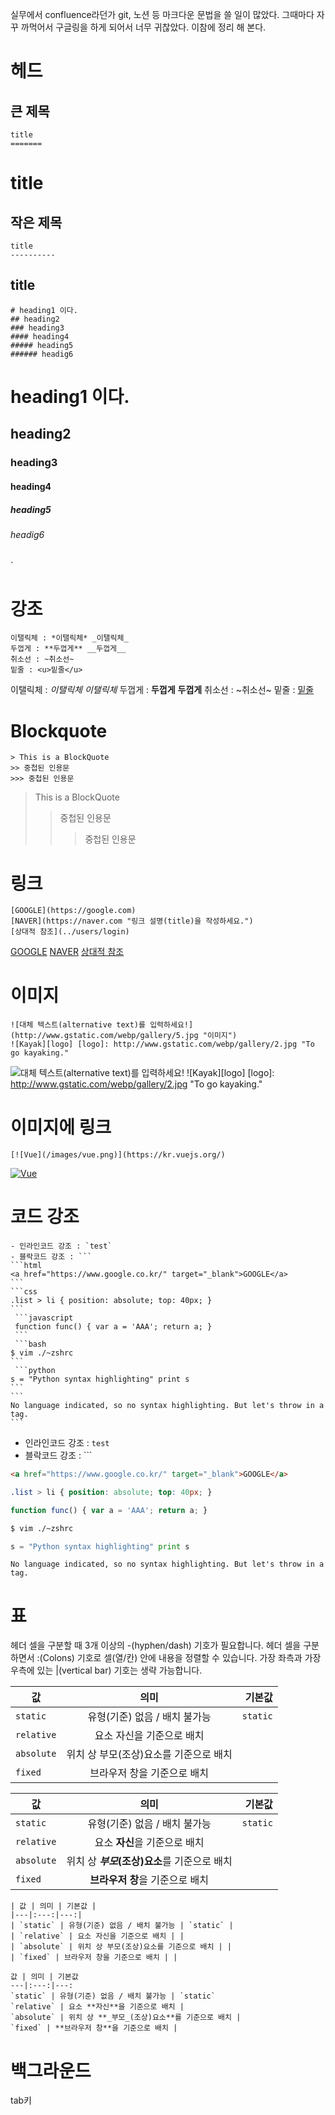 실무에서 confluence라던가 git, 노션 등 마크다운 문법을 쓸 일이 많았다.
그때마다 자꾸 까먹어서 구글링을 하게 되어서 너무 귀찮았다. 
이참에 정리 해 본다.
# 헤드
## 큰 제목
	title
	=======
title
=======

## 작은 제목

	title
	----------
title
----------

	# heading1 이다.
	## heading2
	### heading3
	#### heading4
	##### heading5
	###### headig6
# heading1 이다.
## heading2
### heading3
#### heading4
##### heading5
###### headig6
`

# 강조
	이탤릭체 : *이탤릭체* _이탤릭체_
	두껍게 : **두껍게** __두껍게__
	취소선 : ~취소선~
	밑줄 : <u>밑줄</u>
	
이탤릭체 : *이탤릭체* _이탤릭체_
두껍게 : **두껍게** __두껍게__
취소선 : ~취소선~
밑줄 : <u>밑줄</u>

# Blockquote
	> This is a BlockQuote
	>> 중첩된 인용문
	>>> 중첩된 인용문
> This is a BlockQuote
>> 중첩된 인용문
>>> 중첩된 인용문

# 링크
	[GOOGLE](https://google.com) 
	[NAVER](https://naver.com "링크 설명(title)을 작성하세요.") 
	[상대적 참조](../users/login) 
	
[GOOGLE](https://google.com) 
[NAVER](https://naver.com "링크 설명(title)을 작성하세요.") 
[상대적 참조](../users/login) 
# 이미지
	![대체 텍스트(alternative text)를 입력하세요!](http://www.gstatic.com/webp/gallery/5.jpg "이미지") 
	![Kayak][logo] [logo]: http://www.gstatic.com/webp/gallery/2.jpg "To go kayaking." 

![대체 텍스트(alternative text)를 입력하세요!](http://www.gstatic.com/webp/gallery/5.jpg "이미지") 
![Kayak][logo] [logo]: http://www.gstatic.com/webp/gallery/2.jpg "To go kayaking." 

# 이미지에 링크
	[![Vue](/images/vue.png)](https://kr.vuejs.org/) 
	
[![Vue](/images/vue.png)](https://kr.vuejs.org/) 

# 코드 강조
	- 인라인코드 강조 : `test`
	- 블락코드 강조 : ``` 
	```html 
	<a href="https://www.google.co.kr/" target="_blank">GOOGLE</a> 
	``` 
	```css 
	.list > li { position: absolute; top: 40px; } 
	```
	 ```javascript
	 function func() { var a = 'AAA'; return a; } 
	 ```
	 ```bash 
	$ vim ./~zshrc 
	```
	 ```python 
	s = "Python syntax highlighting" print s 
	``` 
	``` 
	No language indicated, so no syntax highlighting. But let's throw in a tag. 
	```
	
- 인라인코드 강조 : `test`
- 블락코드 강조 : ``` 
```html 
<a href="https://www.google.co.kr/" target="_blank">GOOGLE</a> 
``` 
```css 
.list > li { position: absolute; top: 40px; } 
```
```javascript
function func() { var a = 'AAA'; return a; } 
```
```bash 
$ vim ./~zshrc 
```
```python 
s = "Python syntax highlighting" print s 
``` 
``` 
No language indicated, so no syntax highlighting. But let's throw in a tag. 
```

	
# 표
헤더 셀을 구분할 때 3개 이상의 -(hyphen/dash) 기호가 필요합니다.
헤더 셀을 구분하면서 :(Colons) 기호로 셀(열/칸) 안에 내용을 정렬할 수 있습니다.
가장 좌측과 가장 우측에 있는 |(vertical bar) 기호는 생략 가능합니다.

| 값 | 의미 | 기본값 | 
|---|:---:|---:| 
| `static` | 유형(기준) 없음 / 배치 불가능 | `static` | 
| `relative` | 요소 자신을 기준으로 배치 | | 
| `absolute` | 위치 상 부모(조상)요소를 기준으로 배치 | |
 | `fixed` | 브라우저 창을 기준으로 배치 | | 

값 | 의미 | 기본값 
---|:---:|---: 
`static` | 유형(기준) 없음 / 배치 불가능 | `static`
 `relative` | 요소 **자신**을 기준으로 배치 | 
`absolute` | 위치 상 **_부모_(조상)요소**를 기준으로 배치 | 
`fixed` | **브라우저 창**을 기준으로 배치 | 

	| 값 | 의미 | 기본값 | 
	|---|:---:|---:| 
	| `static` | 유형(기준) 없음 / 배치 불가능 | `static` | 
	| `relative` | 요소 자신을 기준으로 배치 | | 
	| `absolute` | 위치 상 부모(조상)요소를 기준으로 배치 | |
 	| `fixed` | 브라우저 창을 기준으로 배치 | | 

	값 | 의미 | 기본값 
	---|:---:|---: 
	`static` | 유형(기준) 없음 / 배치 불가능 | `static`
 	`relative` | 요소 **자신**을 기준으로 배치 | 
	`absolute` | 위치 상 **_부모_(조상)요소**를 기준으로 배치 | 
	`fixed` | **브라우저 창**을 기준으로 배치 | 

# 백그라운드 
tab키 
